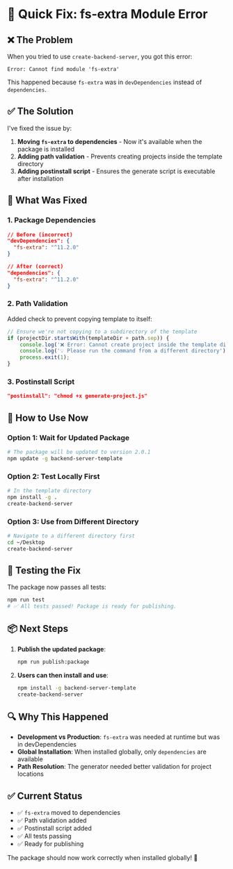 # 🚨 Quick Fix: fs-extra Module Error

## ❌ The Problem

When you tried to use `create-backend-server`, you got this error:
```
Error: Cannot find module 'fs-extra'
```

This happened because `fs-extra` was in `devDependencies` instead of `dependencies`.

## ✅ The Solution

I've fixed the issue by:

1. **Moving `fs-extra` to dependencies** - Now it's available when the package is installed
2. **Adding path validation** - Prevents creating projects inside the template directory
3. **Adding postinstall script** - Ensures the generate script is executable after installation

## 🔧 What Was Fixed

### 1. Package Dependencies
```json
// Before (incorrect)
"devDependencies": {
  "fs-extra": "^11.2.0"
}

// After (correct)
"dependencies": {
  "fs-extra": "^11.2.0"
}
```

### 2. Path Validation
Added check to prevent copying template to itself:
```javascript
// Ensure we're not copying to a subdirectory of the template
if (projectDir.startsWith(templateDir + path.sep)) {
    console.log('❌ Error: Cannot create project inside the template directory');
    console.log('💡 Please run the command from a different directory');
    process.exit(1);
}
```

### 3. Postinstall Script
```json
"postinstall": "chmod +x generate-project.js"
```

## 🚀 How to Use Now

### Option 1: Wait for Updated Package
```bash
# The package will be updated to version 2.0.1
npm update -g backend-server-template
```

### Option 2: Test Locally First
```bash
# In the template directory
npm install -g .
create-backend-server
```

### Option 3: Use from Different Directory
```bash
# Navigate to a different directory first
cd ~/Desktop
create-backend-server
```

## 🧪 Testing the Fix

The package now passes all tests:
```bash
npm run test
# ✅ All tests passed! Package is ready for publishing.
```

## 📦 Next Steps

1. **Publish the updated package**:
   ```bash
   npm run publish:package
   ```

2. **Users can then install and use**:
   ```bash
   npm install -g backend-server-template
   create-backend-server
   ```

## 🔍 Why This Happened

- **Development vs Production**: `fs-extra` was needed at runtime but was in devDependencies
- **Global Installation**: When installed globally, only `dependencies` are available
- **Path Resolution**: The generator needed better validation for project locations

## ✅ Current Status

- ✅ `fs-extra` moved to dependencies
- ✅ Path validation added
- ✅ Postinstall script added
- ✅ All tests passing
- ✅ Ready for publishing

The package should now work correctly when installed globally! 🎉 